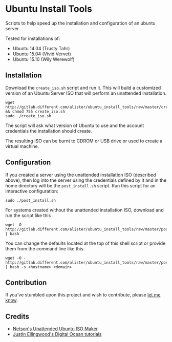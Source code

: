 # Ubuntu Install Tools
Scripts to help speed up the installation and configuration of an ubuntu server.

Tested for installations of:
* Ubuntu 14.04 (Trusty Tahr)
* Ubuntu 15.04 (Vivid Vervet)
* Ubuntu 15.10 (Wily Werewolf)

## Installation

Download the `create_iso.sh` script and run it. This will build a customized version of an Ubuntu Server ISO that will perform an unattended installation.

    wget http://gitlab.different.com/alister/ubuntu_install_tools/raw/master/create_iso.sh && chmod 755 create_iso.sh
    sudo ./create_iso.sh

The script will ask what version of Ubuntu to use and the account credentials the installation should create.

The resulting ISO can be burnt to CDROM or USB drive or used to create a virtual machine.

## Configuration
If you created a server using the unattended installation ISO (described above), then log into the server using the credentials defined by it and in the home directory will be the `post_install.sh` script. Run this script for an interactive configuration:

    sudo ./post_install.sh

For systems created without the unattended installation ISO, download and run the script like this

    wget -O - http://gitlab.different.com/alister/ubuntu_install_tools/raw/master/post_install.sh | bash

You can change the defaults located at the top of this shell script or provide them from the command line like this

    wget -O - http://gitlab.different.com/alister/ubuntu_install_tools/raw/master/post_install.sh | bash -s <hostname> <domain>

## Contribution
If you've stumbled upon this project and wish to contribute, please [let me know](mailto:alister@different.com).

## Credits
* [Netson's Unattended Ubuntu ISO Maker](https://github.com/netson/ubuntu-unattended)
* [Justin Ellingwood's Digital Ocean tutorials](https://www.digitalocean.com/community/tutorials/additional-recommended-steps-for-new-ubuntu-14-04-servers)
